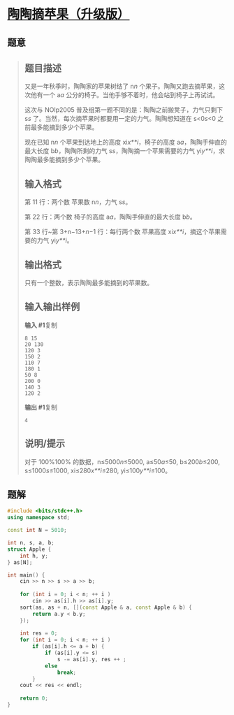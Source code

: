 #  [陶陶摘苹果（升级版）](https://www.luogu.com.cn/problem/P1478)

## 题意

>   ## 题目描述
>
>   又是一年秋季时，陶陶家的苹果树结了 n*n* 个果子。陶陶又跑去摘苹果，这次他有一个 a*a* 公分的椅子。当他手够不着时，他会站到椅子上再试试。
>
>   这次与 NOIp2005 普及组第一题不同的是：陶陶之前搬凳子，力气只剩下 s*s* 了。当然，每次摘苹果时都要用一定的力气。陶陶想知道在 s<0*s*<0 之前最多能摘到多少个苹果。
>
>   现在已知 n*n* 个苹果到达地上的高度 xi*x**i*，椅子的高度 a*a*，陶陶手伸直的最大长度 b*b*，陶陶所剩的力气 s*s*，陶陶摘一个苹果需要的力气 yi*y**i*，求陶陶最多能摘到多少个苹果。
>
>   ## 输入格式
>
>   第 11 行：两个数 苹果数 n*n*，力气 s*s*。
>
>   第 22 行：两个数 椅子的高度 a*a*，陶陶手伸直的最大长度 b*b*。
>
>   第 33 行~第 3+n−13+*n*−1 行：每行两个数 苹果高度 xi*x**i*，摘这个苹果需要的力气 yi*y**i*。
>
>   ## 输出格式
>
>   只有一个整数，表示陶陶最多能摘到的苹果数。
>
>   ## 输入输出样例
>
>   **输入 #1**复制
>
>   ```
>   8 15
>   20 130
>   120 3
>   150 2
>   110 7
>   180 1
>   50 8
>   200 0
>   140 3
>   120 2
>   ```
>
>   **输出 #1**复制
>
>   ```
>   4
>   ```
>
>   ## 说明/提示
>
>   对于 100%100% 的数据，n≤5000*n*≤5000, a≤50*a*≤50, b≤200*b*≤200, s≤1000*s*≤1000, xi≤280*x**i*≤280, yi≤100*y**i*≤100。

## 题解



```c++
#include <bits/stdc++.h>
using namespace std;

const int N = 5010;

int n, s, a, b;
struct Apple {
    int h, y;
} as[N];

int main() {
    cin >> n >> s >> a >> b;
    
    for (int i = 0; i < n; ++ i )
        cin >> as[i].h >> as[i].y;
    sort(as, as + n, [](const Apple & a, const Apple & b) {
        return a.y < b.y;
    });
    
    int res = 0;
    for (int i = 0; i < n; ++ i )
        if (as[i].h <= a + b) {
            if (as[i].y <= s)
                s -= as[i].y, res ++ ;
            else
                break;
        }
    cout << res << endl;
    
    return 0;
}
```



```python3

```

